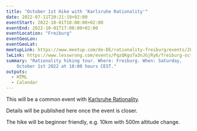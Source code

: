 ```yaml
---
title: "October 1st Hike with 'Karlsruhe Rationality'"
date: 2022-07-11T20:21:19+02:00
eventStart: 2022-10-01T10:00:00+02:00
eventEnd: 2022-10-01T17:00:00+02:00
eventLocation: "Freiburg"
eventGeoLon:
eventGeoLat:
meetupLink: https://www.meetup.com/de-DE/rationality-freiburg/events/287145449/
lwLink: https://www.lesswrong.com/events/PqzQKgo7a3nJGjRy6/freiburg-october-1st-hike-with-karlsruhe-rationality
summary: "Rationality hiking tour. Where: Freiburg. When: Saturday,
    October 1st 2022 at 10:00 hours CEST."
outputs:
  - HTML
  - Calendar
---
```


This will be a common event with [Karlsruhe
Rationality](https://www.lesswrong.com/groups/kw7Zb8DLmZtsK8g3R).

Details will be published here once the event is closer.

The hike will be beginner friendly, e.g. 10km with 500m altitude change.
